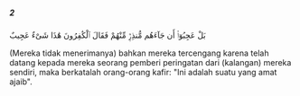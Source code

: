 ##### 2

<span class="ayah">بَلْ عَجِبُوٓا۟ أَن جَآءَهُم مُّنذِرٌۭ مِّنْهُمْ فَقَالَ ٱلْكَٰفِرُونَ هَٰذَا شَىْءٌ عَجِيبٌ</span>

<span class="ayah_translation">(Mereka tidak menerimanya) bahkan mereka tercengang karena telah datang kepada mereka seorang pemberi peringatan dari (kalangan) mereka sendiri, maka berkatalah orang-orang kafir: "Ini adalah suatu yang amat ajaib".</span>
